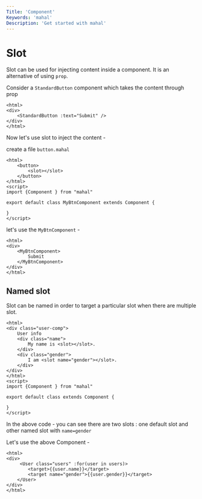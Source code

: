 ```yaml
---
Title: 'Component'
Keywords: 'mahal'
Description: 'Get started with mahal'
---
```


# Slot

Slot can be used for injecting content inside a component. It is an alternative of using `prop`.

Consider a `StandardButton` component which takes the content through prop

```
<html>
<div>
    <StandardButton :text="Submit" />
</div>
</html>
```

Now let's use slot to inject the content -

create a file `button.mahal`

```
<html>
    <button>
        <slot></slot>
    </button>
</html>
<script>
import {Component } from "mahal"

export default class MyBtnComponent extends Component {

}
</script>
```

let's use the `MyBtnComponent` - 

```
<html>
<div>
    <MyBtnComponent>
        Submit
    </MyBtnComponent>
</div>
</html>
```

## Named slot

Slot can be named in order to target a particular slot when there are multiple slot.

```
<html>
<div class="user-comp">
    User info
    <div class="name">
        My name is <slot></slot>.
    </div>
    <div class="gender">
        I am <slot name="gender"></slot>.
    </div>
</div>
</html>
<script>
import {Component } from "mahal"

export default class extends Component {

}
</script>
```

In the above code - you can see there are two slots : one default slot and other named slot with `name=gender`

Let's use the above Component -

```
<html>
<div>
     <User class="users" :for(user in users)>
        <target>{{user.name}}</target>
        <target name="gender">{{user.gender}}</target>
    </User>
</div>
</html>
```